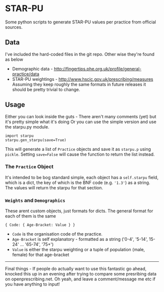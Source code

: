 # STAR-PU
Some python scripts to generate STAR-PU values per practice from official sources.

## Data
I've included the hard-coded files in the git repo. Other wise they're found as below
* Demographic data - http://fingertips.phe.org.uk/profile/general-practice/data
* STAR-PU weightings - http://www.hscic.gov.uk/prescribing/measures
Assuming they keep roughly the same formats in future releases it should be pretty trivial to change.

## Usage
Either you can look inside the guts - There aren't many comments (yet) but it's pretty simple what it's doing
Or you can use the simple version and use the starpu.py module.

```
import starpu
starpu.gen_starpu(save=True)
```
This will generate a list of `Practice` objects and save it as `starpu.p` using `pickle`. Setting `save=False` will cause the function to return the list instead.

### The `Practice` Object
It's intended to be bog standard simple, each object has a `self.starpu` field, which is a dict, the key of which is the BNF code (e.g. `'1.3'`) as a string.
The values will return the starpu for that section.

### `Weights` and `Demographics`
These arent custom objects, just formats for dicts. The general format for each of them is the same
```
{ Code: { Age-Bracket: Value } }
```
* `Code` is the organisation code of the practice.
* `Age-Bracket` is self explanatory - formatted as a string ('0-4', '5-14', 15-24' ... '65-74', '75+')
* `Value` is either the starpu weighting or a tuple of population (male, female) for that age-bracket

***
Final things - If people do actually want to use this fantastic go ahead, knocked this up in an evening after trying to compare some presribing data on openprescribing.net.
Oh yeah, and leave a comment/message me etc if you have anything to input!
